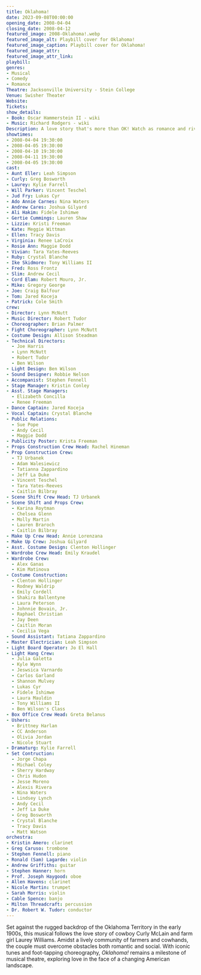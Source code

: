 ```yaml
---
title: Oklahoma!
date: 2023-09-08T00:00:00
opening_date: 2008-04-04
closing_date: 2008-04-12
featured_image: 2008-Oklahoma!.webp
featured_image_alt: Playbill cover for Oklahoma!
featured_image_caption: Playbill cover for Oklahoma!
featured_image_attr: 
featured_image_attr_link: 
playbill:
genres: 
- Musical
- Comedy
- Romance
Theatre: Jacksonville University - Stein College
Venue: Swisher Theater
Website: 
Tickets: 
show_details: 
- Book: Oscar Hammerstein II - wiki
- Music: Richard Rodgers - wiki
Description: A love story that's more than OK! Watch as romance and rivalry come to life in a spirited frontier town.
showtimes:
- 2008-04-04 19:30:00
- 2008-04-05 19:30:00
- 2008-04-10 19:30:00
- 2008-04-11 19:30:00
- 2008-04-05 19:30:00
cast:
- Aunt Eller: Leah Simpson
- Curly: Greg Bosworth
- Laurey: Kylie Farrell
- Will Parker: Vincent Teschel
- Jud Fry: Lukas Cyr
- Ado Annie Carnes: Nina Waters
- Andrew Cares: Joshua Gilyard
- Ali Hakim: Fidele Ishimwe
- Gertie Cummings: Lauren Shaw
- Lizzie: Kristi Freeman
- Kate: Meggie Wittman
- Ellen: Tracy Davis
- Virginia: Renee LaCroix
- Rosie Ann: Maggie Dodd
- Vivian: Tara Yates-Reeves
- Ruby: Crystal Blanche
- Ike Skidmore: Tony Williams II
- Fred: Ross Frontz
- Slim: Andrew Cecil
- Cord Elam: Robert Mouro, Jr.
- Mike: Gregory George
- Joe: Craig Balfour
- Tom: Jared Koceja
- Patrick: Cole Smith
crew:
- Director: Lynn McNutt
- Music Director: Robert Tudor
- Choreographer: Brian Palmer
- Fight Choreographer: Lynn McNutt
- Costume Design: Allison Steadman
- Technical Directors: 
  - Joe Harris
  - Lynn McNutt
  - Robert Tudor
  - Ben Wilson
- Light Design: Ben Wilson
- Sound Designer: Robbie Nelson
- Accompanist: Stephen Fennell
- Stage Manager: Kristin Conley
- Asst. Stage Managers: 
  - Elizabeth Concilla
  - Renee Freeman
- Dance Captain: Jared Koceja
- Vocal Captain: Crystal Blanche
- Public Relations: 
  - Sue Pope
  - Andy Cecil
  - Maggie Dodd
- Publicity Poster: Krista Freeman
- Props Construction Crew Head: Rachel Hineman
- Prop Construction Crew: 
  - TJ Urbanek
  - Adam Walesiewicz
  - Tatianna Zappardino
  - Jeff La Duke
  - Vincent Teschel
  - Tara Yates-Reeves
  - Caitlin Bilbray
- Scene Shift Crew Head: TJ Urbanek
- Scene Shift and Props Crew:
  - Karina Roytman
  - Chelsea Glenn
  - Molly Martin
  - Lauren Braroch
  - Caitlin Bilbray
- Make Up Crew Head: Annie Lorenzana
- Make Up Crew: Joshua Gilyard
- Asst. Costume Design: Clenton Hollinger
- Wardrobe Crew Head: Emily Kraudel
- Wardrobe Crew: 
  - Alex Ganas
  - Kim Matinova
- Costume Construction:
  - Clenton Hollinger
  - Rodney Waldrip
  - Emily Cordell
  - Shakira Ballentyne
  - Laura Peterson
  - Johnnie Bovain, Jr.
  - Raphael Christian
  - Jay Deen
  - Caitlin Moran
  - Cecilia Vega
- Sound Assistant: Tatiana Zappardino
- Master Electrician: Leah Simpson
- Light Board Operator: Jo El Hall
- Light Hang Crew:
  - Julia Galetta
  - Kyle Wynn
  - Jeswsica Varnardo
  - Carlos Garland
  - Shannon Mulvey
  - Lukas Cyr
  - Fidele Ishimwe
  - Laura Mauldin
  - Tony Williams II
  - Ben Wilson's Class
- Box Office Crew Head: Greta Belanus
- Ushers:
  - Brittney Harlan
  - CC Anderson
  - Olivia Jordan
  - Nicole Stuart
- Dramaturg: Kylie Farrell
- Set Contruction:
  - Jorge Chapa
  - Michael Coley
  - Sherry Hardway
  - Chris Hudon
  - Jesse Moreno
  - Alexis Rivera
  - Nina Waters
  - Lindsey Lynch
  - Andy Cecil
  - Jeff La Duke
  - Greg Bosworth
  - Crystal Blanche
  - Tracy Davis
  - Matt Watson
orchestra:
- Kristin Amero: clarinet
- Greg Caruso: trombone
- Stephen Fennell: piano
- Ronald (Sam) Lagarde: violin
- Andrew Griffiths: guitar
- Stephen Hanner: horn
- Prof. Joseph Haygood: oboe
- Allen Havens: clarinet
- Nicole Martin: trumpet
- Sarah Morris: violin
- Cable Spence: banjo
- Milton Threadcraft: percussion
- Dr. Robert W. Tudor: conductor
---
```

Set against the rugged backdrop of the Oklahoma Territory in the early 1900s, this musical follows the love story of cowboy Curly McLain and farm girl Laurey Williams. Amidst a lively community of farmers and cowhands, the couple must overcome obstacles both romantic and social. With iconic tunes and foot-tapping choreography, *Oklahoma!* remains a milestone of musical theatre, exploring love in the face of a changing American landscape.